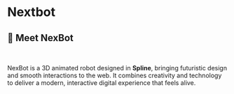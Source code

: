 # Nextbot
<section id="about">
  <h2>🤖 Meet NexBot</h2>
  <br>
  <p>
    NexBot is a 3D animated robot designed in <strong>Spline</strong>, 
    bringing futuristic design and smooth interactions to the web. 
    It combines creativity and technology to deliver a modern, 
    interactive digital experience that feels alive.
  </p>
</section>

